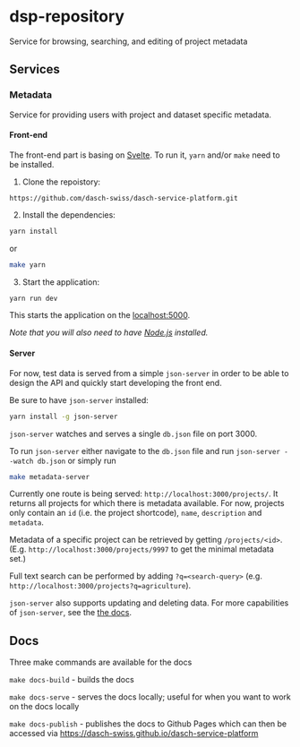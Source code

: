 # dsp-repository
Service for browsing, searching, and editing of project metadata


## Services

### Metadata

Service for providing users with project and dataset specific metadata.

#### Front-end

The front-end part is basing on [Svelte](https://svelte.dev). To run it, `yarn` and/or `make` need to be installed. 

1. Clone the repoistory:

```
https://github.com/dasch-swiss/dasch-service-platform.git
```


2. Install the dependencies:

```bash
yarn install
```

or

```bash
make yarn
```

3. Start the application:

```bash
yarn run dev
```

This starts the application on the [localhost:5000](http://localhost:5000).

*Note that you will also need to have [Node.js](https://nodejs.org) installed.*

#### Server

For now, test data is served from a simple `json-server` in order to be able to design the API and quickly start developing the front end.

Be sure to have `json-server` installed:

```bash
yarn install -g json-server
```

`json-server` watches and serves a single `db.json` file on port 3000.

To run `json-server` either navigate to the `db.json` file and run `json-server --watch db.json` or simply run
```bash
make metadata-server
```

Currently one route is being served: `http://localhost:3000/projects/`. It returns all projects for which there is metadata available. For now, projects only contain an `id` (i.e. the project shortcode), `name`, `description` and `metadata`.

Metadata of a specific project can be retrieved by getting `/projects/<id>`. (E.g. `http://localhost:3000/projects/9997` to get the minimal metadata set.)

Full text search can be performed by adding `?q=<search-query>` (e.g. `http://localhost:3000/projects?q=agriculture`).

`json-server` also supports updating and deleting data. For more capabilities of `json-server`, see the [the docs](https://github.com/typicode/json-server).

## Docs
Three make commands are available for the docs

`make docs-build` - builds the docs

`make docs-serve` - serves the docs locally; useful for when you want to work on the docs locally

`make docs-publish` - publishes the docs to Github Pages which can then be accessed via https://dasch-swiss.github.io/dasch-service-platform

